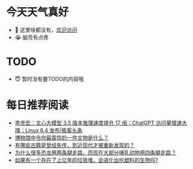 # 今天天气真好
- 👋 这里啥都没有，[欢迎访问](https://zhangfeng-ola.github.io/)
- 😭 脑壳有点疼
<!---
- 👀 I’m interested in ...
- 🌱 I’m currently learning ...
- 💞️ I’m looking to collaborate on ...
- 📫 How to reach me ...
- 😇 I'm doing something ...

--->

# TODO 
- 😇 暂时没有要TODO的内容哦

<!---
zhangfeng-ola/zhangfeng-ola is a ✨ special ✨ repository because its `README.md` (this file) appears on your GitHub profile.
You can click the Preview link to take a look at your changes.
--->

# 每日推荐阅读
<!-- BLOG-POST-LIST:START -->
- [李彦宏：文心大模型 3.5 版本推理速度提升 17 倍；ChatGPT 访问量增速大降；Linux 6.4 发布|极客头条](https://blog.csdn.net/weixin_39786569/article/details/131410046)
- [博物馆中令你最震惊的一件文物是什么？](https://daily.zhihu.com/story/9763092)
- [有哪些古籍是曾经失传，到近现代才被重新发现的？](https://daily.zhihu.com/story/9763093)
- [为什么很多恐龙用两条腿走路，而现在大部分哺乳动物用四条腿走路？](https://daily.zhihu.com/story/9763230)
- [如果有一个存在了上亿年的垃圾堆，会进化出吃塑料的生物吗?](https://daily.zhihu.com/story/9763234)
<!-- BLOG-POST-LIST:END -->
